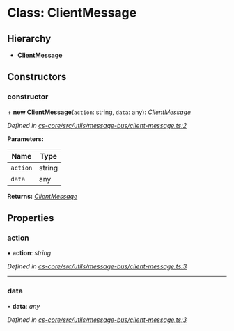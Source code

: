 # Class: ClientMessage

## Hierarchy

* **ClientMessage**

## Constructors

###  constructor

\+ **new ClientMessage**(`action`: string, `data`: any): *[ClientMessage](_cs_core_src_utils_message_bus_client_message_.clientmessage.md)*

*Defined in [cs-core/src/utils/message-bus/client-message.ts:2](https://github.com/TNOCS/csnext/blob/99cbd46d/packages/cs-core/src/utils/message-bus/client-message.ts#L2)*

**Parameters:**

Name | Type |
------ | ------ |
`action` | string |
`data` | any |

**Returns:** *[ClientMessage](_cs_core_src_utils_message_bus_client_message_.clientmessage.md)*

## Properties

###  action

• **action**: *string*

*Defined in [cs-core/src/utils/message-bus/client-message.ts:3](https://github.com/TNOCS/csnext/blob/99cbd46d/packages/cs-core/src/utils/message-bus/client-message.ts#L3)*

___

###  data

• **data**: *any*

*Defined in [cs-core/src/utils/message-bus/client-message.ts:3](https://github.com/TNOCS/csnext/blob/99cbd46d/packages/cs-core/src/utils/message-bus/client-message.ts#L3)*
